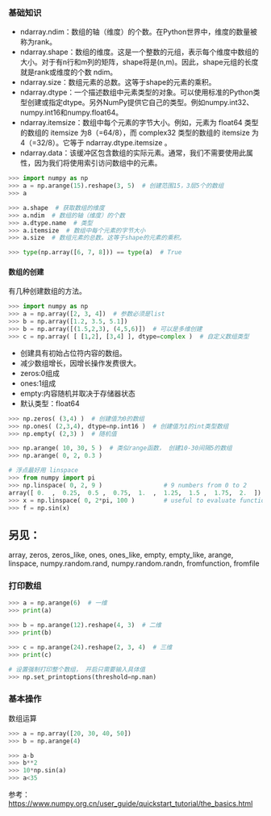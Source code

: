 
### 基础知识
* ndarray.ndim：数组的轴（维度）的个数。在Python世界中，维度的数量被称为rank。
* ndarray.shape：数组的维度。这是一个整数的元组，表示每个维度中数组的大小。对于有n行和m列的矩阵，shape将是(n,m)。因此，shape元组的长度就是rank或维度的个数 ndim。
* ndarray.size：数组元素的总数。这等于shape的元素的乘积。
* ndarray.dtype：一个描述数组中元素类型的对象。可以使用标准的Python类型创建或指定dtype。另外NumPy提供它自己的类型。例如numpy.int32、numpy.int16和numpy.float64。
* ndarray.itemsize：数组中每个元素的字节大小。例如，元素为 float64 类型的数组的 itemsize 为8（=64/8），而 complex32 类型的数组的 itemsize 为4（=32/8）。它等于 ndarray.dtype.itemsize 。
* ndarray.data：该缓冲区包含数组的实际元素。通常，我们不需要使用此属性，因为我们将使用索引访问数组中的元素。

```python
>>> import numpy as np
>>> a = np.arange(15).reshape(3, 5)  # 创建范围15，3层5个的数组
>>> a

>>> a.shape  # 获取数组的维度
>>> a.ndim  # 数组的轴（维度）的个数
>>> a.dtype.name  # 类型
>>> a.itemsize  # 数组中每个元素的字节大小
>>> a.size  # 数组元素的总数。这等于shape的元素的乘积。

>>> type(np.array([6, 7, 8])) == type(a)  # True
```

#### 数组的创建
有几种创建数组的方法。

```python
>>> import numpy as np
>>> a = np.array([2, 3, 4])  # 参数必须是list
>>> b = np.array([1.2, 3.5, 5.1])
>>> b = np.array([(1.5,2,3), (4,5,6)])  # 可以是多维创建
>>> c = np.array( [ [1,2], [3,4] ], dtype=complex )  # 自定义数组类型

```

* 创建具有初始占位符内容的数组。
* 减少数组增长，因增长操作发费很大。
* zeros:0组成
* ones:1组成
* empty:内容随机并取决于存储器状态
* 默认类型：float64

```python
>>> np.zeros( (3,4) )  # 创建值为0的数组
>>> np.ones( (2,3,4), dtype=np.int16 )  # 创建值为1的int类型数组
>>> np.empty( (2,3) )  # 随机值

>>> np.arange( 10, 30, 5 )  # 类似range函数， 创建10-30间隔5的数组
>>> np.arange( 0, 2, 0.3 )  

# 浮点最好用 linspace
>>> from numpy import pi
>>> np.linspace( 0, 2, 9 )                 # 9 numbers from 0 to 2
array([ 0.  ,  0.25,  0.5 ,  0.75,  1.  ,  1.25,  1.5 ,  1.75,  2.  ])
>>> x = np.linspace( 0, 2*pi, 100 )        # useful to evaluate function at lots of points
>>> f = np.sin(x)
```
另见：
---
array, zeros, zeros_like, ones, ones_like, empty, empty_like, arange, linspace, numpy.random.rand, numpy.random.randn, fromfunction, fromfile


### 打印数组
```python
>>> a = np.arange(6)  # 一维
>>> print(a)

>>> b = np.arange(12).reshape(4, 3)  # 二维
>>> print(b)

>>> c = np.arange(24).reshape(2, 3, 4)  # 三维
>>> print(c)

# 设置强制打印整个数组， 开启只需要输入具体值
>>> np.set_printoptions(threshold=np.nan)
```

### 基本操作
数组运算
```python
>>> a = np.array([20, 30, 40, 50])
>>> b = np.arange(4)

>>> a-b
>>> b**2
>>> 10*np.sin(a)
>>> a<35
```

参考：https://www.numpy.org.cn/user_guide/quickstart_tutorial/the_basics.html